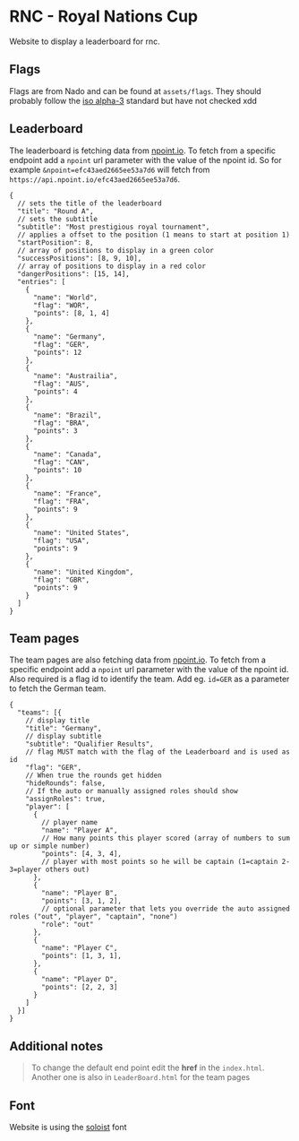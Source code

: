 # RNC - Royal Nations Cup

Website to display a leaderboard for rnc.

## Flags

Flags are from Nado and can be found at `assets/flags`. They should probably follow the [iso alpha-3](https://en.wikipedia.org/wiki/ISO_3166-1_alpha-3) standard but have not checked xdd

## Leaderboard
The leaderboard is fetching data from [npoint.io](https://www.npoint.io). To fetch from a specific endpoint add a `npoint` url parameter with the value of the npoint id. So for example `&npoint=efc43aed2665ee53a7d6` will fetch from `https://api.npoint.io/efc43aed2665ee53a7d6`.

```
{
  // sets the title of the leaderboard
  "title": "Round A",
  // sets the subtitle
  "subtitle": "Most prestigious royal tournament",
  // applies a offset to the position (1 means to start at position 1)
  "startPosition": 8,
  // array of positions to display in a green color
  "successPositions": [8, 9, 10],
  // array of positions to display in a red color
  "dangerPositions": [15, 14],
  "entries": [
    {
      "name": "World",
      "flag": "WOR",
      "points": [8, 1, 4]
    },
    {
      "name": "Germany",
      "flag": "GER",
      "points": 12
    },
    {
      "name": "Austrailia",
      "flag": "AUS",
      "points": 4
    },
    {
      "name": "Brazil",
      "flag": "BRA",
      "points": 3
    },
    {
      "name": "Canada",
      "flag": "CAN",
      "points": 10
    },
    {
      "name": "France",
      "flag": "FRA",
      "points": 9
    },
    {
      "name": "United States",
      "flag": "USA",
      "points": 9
    },
    {
      "name": "United Kingdom",
      "flag": "GBR",
      "points": 9
    }
  ]
}
```


## Team pages
The team pages are also fetching data from [npoint.io](https://www.npoint.io). To fetch from a specific endpoint add a `npoint` url parameter with the value of the npoint id. Also required is a flag id to identify the team. Add eg. `id=GER` as a parameter to fetch the German team.

```
{
  "teams": [{
    // display title
    "title": "Germany",
    // display subtitle
    "subtitle": "Qualifier Results",
    // flag MUST match with the flag of the Leaderboard and is used as id
    "flag": "GER",
    // When true the rounds get hidden
    "hideRounds": false,
    // If the auto or manually assigned roles should show
    "assignRoles": true,
    "player": [
      {
        // player name
        "name": "Player A",
        // How many points this player scored (array of numbers to sum up or simple number)
        "points": [4, 3, 4],
        // player with most points so he will be captain (1=captain 2-3=player others out)
      },
      {
        "name": "Player B",
        "points": [3, 1, 2],
        // optional parameter that lets you override the auto assigned roles ("out", "player", "captain", "none")
        "role": "out"
      },
      {
        "name": "Player C",
        "points": [1, 3, 1],
      },
      {
        "name": "Player D",
        "points": [2, 2, 3]
      }
    ]
  }]
}
```

## Additional notes

> To change the default end point edit the **href** in the `index.html`.
> Another one is also in `LeaderBoard.html` for the team pages  

## Font
Website is using the [soloist](https://www.cdnfonts.com/soloist.font) font